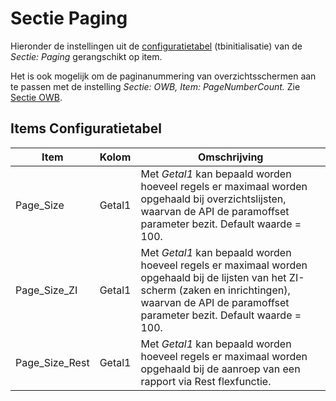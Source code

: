 # Sectie Paging

Hieronder de instellingen uit de [configuratietabel](README.md) (tbinitialisatie) van de _Sectie: Paging_ gerangschikt op item.

Het is ook mogelijk om de paginanummering van overzichtsschermen aan te passen met de instelling _Sectie: OWB, Item: PageNumberCount._ Zie [Sectie OWB](sectie_owb.md).

## Items Configuratietabel

| Item           | Kolom  | Omschrijving                                                                               |
|----------------|--------|--------------------------------------------------------------------------------------------|
| Page_Size      | Getal1 | Met _Getal1_ kan bepaald worden hoeveel regels er maximaal worden opgehaald bij overzichtslijsten, waarvan de API de paramoffset parameter bezit. Default waarde = 100. |
| Page_Size_ZI   | Getal1 | Met _Getal1_ kan bepaald worden hoeveel regels er maximaal worden opgehaald bij de lijsten van het ZI-scherm (zaken en inrichtingen), waarvan de API de paramoffset parameter bezit. Default waarde = 100. |
| Page_Size_Rest | Getal1 | Met _Getal1_ kan bepaald worden hoeveel regels er maximaal worden opgehaald bij de aanroep van een rapport via Rest flexfunctie. |
